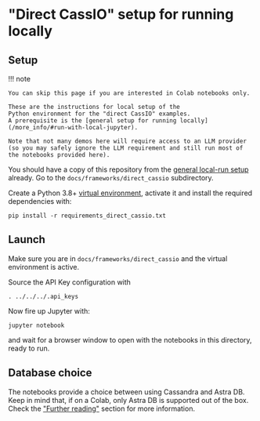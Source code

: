 # "Direct CassIO" setup for running locally

## Setup

!!! note

    You can skip this page if you are interested in Colab notebooks only.

    These are the instructions for local setup of the
    Python environment for the "direct CassIO" examples.
    A prerequisite is the [general setup for running locally](/more_info/#run-with-local-jupyter).

    Note that not many demos here will require access to an LLM provider (so you may safely ignore the LLM requirement and still run most of the notebooks provided here).

You should have a copy of this repository from the [general local-run setup](/more_info/#run-with-local-jupyter) already.
Go to the `docs/frameworks/direct_cassio` subdirectory.

Create a Python 3.8+
[virtual environment](https://virtualenv.pypa.io/en/latest/user_guide.html),
activate it and install the required dependencies with:

```
pip install -r requirements_direct_cassio.txt
```

## Launch

Make sure you are in `docs/frameworks/direct_cassio` and the virtual environment is active.

Source the API Key configuration with

```
. ../../../.api_keys
```

Now fire up Jupyter with:

```
jupyter notebook
```

and wait for a browser window to open with the notebooks in this directory,
ready to run.

## Database choice

The notebooks provide a choice between using Cassandra and Astra DB.
Keep in mind that, if on a Colab, only Astra DB is supported out of the box.
Check the ["Further reading"](/more_info/) section for more information.
